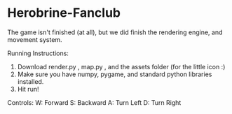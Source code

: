 # Herobrine-Fanclub
The game isn't finished (at all), but we did finish the rendering engine, and movement system.

Running Instructions:
1. Download render.py , map.py , and the assets folder (for the little icon :)
2. Make sure you have numpy, pygame, and standard python libraries installed.
3. Hit run!

Controls:
W: Forward
S: Backward
A: Turn Left
D: Turn Right

